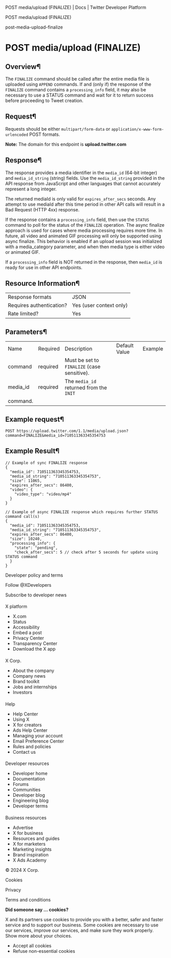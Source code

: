 



POST media/upload (FINALIZE) | Docs | Twitter Developer Platform 





































































































POST media/upload (FINALIZE)



post-media-upload-finalize

POST media/upload (FINALIZE)
============================




Overview¶
---------


The `FINALIZE` command should be called after the entire
media file is uploaded using `APPEND` commands. If and (only
if) the response of the `FINALIZE` command contains a
`processing_info` field, it may also be necessary to use a STATUS
command and wait for it to return success before proceeding to Tweet
creation.


Request¶
--------


Requests should be either `multipart/form-data` or
`application/x-www-form-urlencoded` POST formats.


**Note:** The domain for this endpoint is
**upload.twitter.com**


Response¶
---------


The response provides a media identifier in the `media_id`
(64-bit integer) and `media_id_string` (string) fields. Use
the `media_id_string` provided in the API response from
JavaScript and other languages that cannot accurately represent a long
integer.


The returned mediaId is only valid for
`expires_after_secs` seconds. Any attempt to use mediaId
after this time period in other API calls will result in a Bad Request
(HTTP 4xx) response.


If the response contains a `processing_info` field, then
use the `STATUS` command to poll for the status of the
`FINALIZE` operation. The async finalize approach is used for
cases where media processing requires more time. In future, all video
and animated GIF processing will only be supported using async finalize.
This behavior is enabled if an upload session was initialized
with a media\_category parameter, and when then media type is either
video or animated GIF.


If a `processing_info` field is NOT returned in the
response, then `media_id` is ready for use in other API
endpoints.


Resource Information¶
---------------------




|  |  |
| --- | --- |
| Response formats | JSON |
| Requires authentication? | Yes (user context only) |
| Rate limited? | Yes |


Parameters¶
-----------




|  |  |  |  |  |
| --- | --- | --- | --- | --- |
| Name | Required | Description | Default Value | Example |
| command | required | Must be set to `FINALIZE` (case sensitive). |  |  |
| media\_id | required | The `media_id` returned from the `INIT`
command. |  |  |


Example request¶
----------------


`POST https://upload.twitter.com/1.1/media/upload.json?command=FINALIZE&media_id=710511363345354753`


Example Result¶
---------------



```
// Example of sync FINALIZE response
{
  "media_id": 710511363345354753,
  "media_id_string": "710511363345354753",
  "size": 11065,
  "expires_after_secs": 86400,
  "video": {
    "video_type": "video/mp4"
  }
}

// Example of async FINALIZE response which requires further STATUS command call(s)
{
  "media_id": 710511363345354753,
  "media_id_string": "710511363345354753",
  "expires_after_secs": 86400,
  "size": 10240,
  "processing_info": {
    "state": "pending",
    "check_after_secs": 5 // check after 5 seconds for update using STATUS command
  }
}
```


















Developer policy and terms


Follow @XDevelopers


Subscribe to developer news












#### 
 X platform


* X.com
* Status
* Accessibility
* Embed a post
* Privacy Center
* Transparency Center
* Download the X app




#### 
 X Corp.


* About the company
* Company news
* Brand toolkit
* Jobs and internships
* Investors




#### 
 Help


* Help Center
* Using X
* X for creators
* Ads Help Center
* Managing your account
* Email Preference Center
* Rules and policies
* Contact us




#### 
 Developer resources


* Developer home
* Documentation
* Forums
* Communities
* Developer blog
* Engineering blog
* Developer terms




#### 
 Business resources


* Advertise
* X for business
* Resources and guides
* X for marketers
* Marketing insights
* Brand inspiration
* X Ads Academy









 © 2024 X Corp.
 


Cookies


Privacy


Terms and conditions






















**Did someone say … cookies?**  
  


 X and its partners use cookies to provide you with a better, safer and
 faster service and to support our business. Some cookies are necessary to use
 our services, improve our services, and make sure they work properly.
 Show more about your choices.


 




* Accept all cookies
* Refuse non-essential cookies















